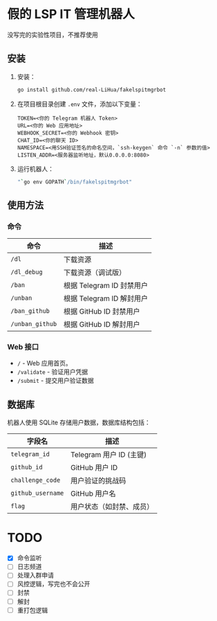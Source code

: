# 假的 LSP IT 管理机器人

没写完的实验性项目，不推荐使用

## 安装

1. 安装：
   ```bash
   go install github.com/real-LiHua/fakelspitmgrbot
   ```

2. 在项目根目录创建 `.env` 文件，添加以下变量：
   ```
   TOKEN=<你的 Telegram 机器人 Token>
   URL=<你的 Web 应用地址>
   WEBHOOK_SECRET=<你的 Webhook 密钥>
   CHAT_ID=<你的聊天 ID>
   NAMESPACE=<用SSH验证签名的命名空间，`ssh-keygen` 命令 `-n` 参数的值>
   LISTEN_ADDR=<服务器监听地址，默认0.0.0.0:8080>
   ```

3. 运行机器人：
   ```bash
   "`go env GOPATH`/bin/fakelspitmgrbot"
   ```

## 使用方法

### 命令

| 命令            | 描述                      |
|-----------------|---------------------------|
| `/dl`           | 下载资源                  |
| `/dl_debug`     | 下载资源（调试版）        |
| `/ban`          | 根据 Telegram ID 封禁用户 |
| `/unban`        | 根据 Telegram ID 解封用户 |
| `/ban_github`   | 根据 GitHub ID 封禁用户   |
| `/unban_github` | 根据 GitHub ID 解封用户   |

### Web 接口

- `/` - Web 应用首页。
- `/validate` - 验证用户凭据
- `/submit` - 提交用户验证数据

## 数据库

机器人使用 SQLite 存储用户数据，数据库结构包括：

| 字段名            | 描述                    |
|-------------------|-------------------------|
| `telegram_id`     | Telegram 用户 ID (主键) |
| `github_id`       | GitHub 用户 ID          |
| `challenge_code`  | 用户验证的挑战码        |
| `github_username` | GitHub 用户名           |
| `flag`            | 用户状态（如封禁、成员）|

# TODO
- [x] 命令监听  
- [ ] 日志频道  
- [ ] 处理入群申请  
- [ ] 风控逻辑，写完也不会公开  
- [ ] 封禁  
- [ ] 解封  
- [ ] 重打包逻辑  
